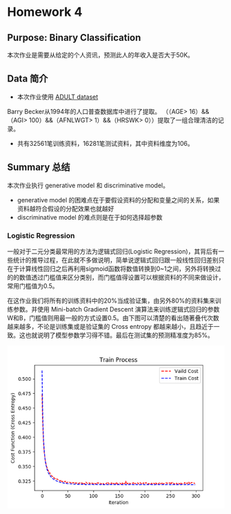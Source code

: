 
# Homework 4


## Purpose: Binary Classification

本次作业是需要从给定的个人资讯，预测此人的年收入是否大于50K。

## Data 简介

* 本次作业使用 [ADULT dataset](https://archive.ics.uci.edu/ml/datasets/Adult)

Barry Becker从1994年的人口普查数据库中进行了提取。 
（（AGE> 16）&&（AGI> 100）&&（AFNLWGT> 1）&&（HRSWK> 0））提取了一组合理清洁的记录。

* 共有32561笔训练资料，16281笔测试资料，其中资料维度为106。


## Summary 总结

本次作业执行 generative model 和 discriminative model。

- generative model 的困难点在于要假设资料的分配和变量之间的关系，如果资料越符合假设的分配效果也就越好
- discriminative model 的难点则是在于如何选择超参数

### Logistic Regression

一般对于二元分类最常用的方法为逻辑式回归(Logistic Regression)，其背后有一些统计的推导过程，在此就不多做说明，简单说逻辑式回归跟一般线性回归差别只在于计算线性回归之后再利用sigmoid函数将数值转换到0~1之间，另外将转换过的的数值透过门槛值来区分类别，而门槛值得设置可以根据资料的不同来做设计，常用门槛值为0.5。

在这作业我们将所有的训练资料中的20%当成验证集，由另外80%的资料集来训练参数。并使用 Mini-batch Gradient Descent 演算法来训练逻辑式回归的参数W和B，门槛值则用最一般的方式设置0.5。由下图可以清楚的看出随著叠代次数越来越多，不论是训练集或是验证集的 Cross entropy 都越来越小，且趋近于一致。这也就说明了模型参数学习得不错。最后在测试集的预测精准度为85%。

![](02-Output/TrainProcess.png)
